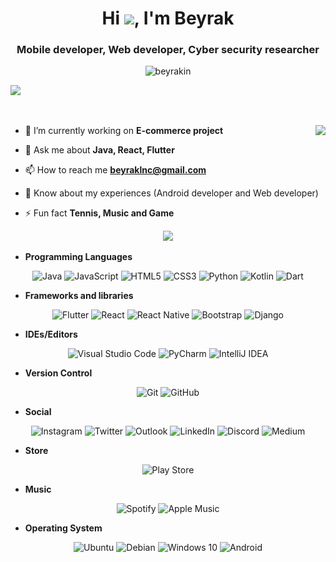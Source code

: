 <h1 align="center">Hi <img src="https://media.giphy.com/media/hvRJCLFzcasrR4ia7z/giphy.gif" width="25px">, I'm Beyrak</h1>
<h3 align="center">Mobile developer, Web developer, Cyber security researcher</h3>

<p align="center"> 
   <img src="https://komarev.com/ghpvc/?username=beyrakin&label=Profile%20views&color=ec1313&style=flat" alt="beyrakin" /> 

[comment]: <> (   <img src="https://img.shields.io/github/followers/beyrakIn?style=social" />)
   <img  src="https://img.shields.io/twitter/follow/beyrakmsc?style=social" />

[comment]: <> (   <img src="https://img.shields.io/github/sponsors/beyrakIn?style=social" />)
   </br>

</p> 

<img align="right" src="https://github-readme-stats.vercel.app/api?username=beyrakin&theme=dark&count_private=true&show_icons=true" />

- 🔭 I’m currently working on **E-commerce project**

- 💬 Ask me about **Java, React, Flutter**

- 📫 How to reach me **beyraklnc@gmail.com**

- 📄 Know about my experiences (Android developer and Web developer)

- ⚡ Fun fact **Tennis, Music and Game**

<div align="center">
   <img src="https://github-profile-trophy.vercel.app/?username=beyrakin&theme=flat&no-frame=true&margin-w=30" />
</div>


[comment]: <> (<h3 align="left">Connect with me:</h3>)

[comment]: <> (<p align="left">)

[comment]: <> (<a href="https://twitter.com/beyrakmsc" target="blank"><img align="center" src="https://cdn.jsdelivr.net/npm/simple-icons@3.0.1/icons/twitter.svg" alt="beyrakmsc" height="30" width="40" /></a>)

[comment]: <> (<a href="https://instagram.com/beyrvk" target="blank"><img align="center" src="https://cdn.jsdelivr.net/npm/simple-icons@3.0.1/icons/instagram.svg" alt="beyrvk" height="30" width="40" /></a>)

[comment]: <> (</p>)

[comment]: <> (<h3 align="left">Languages and Tools:</h3>)

[comment]: <> (<p align="left" > )

[comment]: <> (    <a href="https://developer.android.com" target="_blank"> <img src="https://raw.githubusercontent.com/devicons/devicon/master/icons/android/android-original-wordmark.svg" alt="android" width="40" height="40"/> </a> <a href="https://getbootstrap.com" target="_blank"> <img src="https://raw.githubusercontent.com/devicons/devicon/master/icons/bootstrap/bootstrap-plain-wordmark.svg" alt="bootstrap" width="40" height="40"/> </a> <a href="https://www.w3schools.com/css/" target="_blank"> <img src="https://raw.githubusercontent.com/devicons/devicon/master/icons/css3/css3-original-wordmark.svg" alt="css3" width="40" height="40"/> </a> <a href="https://dart.dev" target="_blank"> <img src="https://www.vectorlogo.zone/logos/dartlang/dartlang-icon.svg" alt="dart" width="40" height="40"/> </a> <a href="https://www.djangoproject.com/" target="_blank"> <img src="https://raw.githubusercontent.com/devicons/devicon/master/icons/django/django-original.svg" alt="django" width="40" height="40"/> </a> <a href="https://firebase.google.com/" target="_blank"> <img src="https://www.vectorlogo.zone/logos/firebase/firebase-icon.svg" alt="firebase" width="40" height="40"/> </a> <a href="https://flutter.dev" target="_blank"> <img src="https://www.vectorlogo.zone/logos/flutterio/flutterio-icon.svg" alt="flutter" width="40" height="40"/> </a> <a href="https://git-scm.com/" target="_blank"> <img src="https://www.vectorlogo.zone/logos/git-scm/git-scm-icon.svg" alt="git" width="40" height="40"/> </a> <a href="https://heroku.com" target="_blank"> <img src="https://www.vectorlogo.zone/logos/heroku/heroku-icon.svg" alt="heroku" width="40" height="40"/> </a> <a href="https://www.w3.org/html/" target="_blank"> <img src="https://raw.githubusercontent.com/devicons/devicon/master/icons/html5/html5-original-wordmark.svg" alt="html5" width="40" height="40"/> </a> <a href="https://www.adobe.com/in/products/illustrator.html" target="_blank"> <img src="https://www.vectorlogo.zone/logos/adobe_illustrator/adobe_illustrator-icon.svg" alt="illustrator" width="40" height="40"/> </a> <a href="https://www.java.com" target="_blank"> <img src="https://raw.githubusercontent.com/devicons/devicon/master/icons/java/java-original.svg" alt="java" width="40" height="40"/> </a> <a href="https://developer.mozilla.org/en-US/docs/Web/JavaScript" target="_blank"> <img src="https://raw.githubusercontent.com/devicons/devicon/master/icons/javascript/javascript-original.svg" alt="javascript" width="40" height="40"/> </a> <a href="https://www.linux.org/" target="_blank"> <img src="https://raw.githubusercontent.com/devicons/devicon/master/icons/linux/linux-original.svg" alt="linux" width="40" height="40"/> </a> <a href="https://www.photoshop.com/en" target="_blank"> <img src="https://raw.githubusercontent.com/devicons/devicon/master/icons/photoshop/photoshop-line.svg" alt="photoshop" width="40" height="40"/> </a> <a href="https://www.postgresql.org" target="_blank"> <img src="https://raw.githubusercontent.com/devicons/devicon/master/icons/postgresql/postgresql-original-wordmark.svg" alt="postgresql" width="40" height="40"/> </a> <a href="https://postman.com" target="_blank"> <img src="https://www.vectorlogo.zone/logos/getpostman/getpostman-icon.svg" alt="postman" width="40" height="40"/> </a> <a href="https://www.python.org" target="_blank"> <img src="https://raw.githubusercontent.com/devicons/devicon/master/icons/python/python-original.svg" alt="python" width="40" height="40"/> </a> <a href="https://reactjs.org/" target="_blank"> <img src="https://raw.githubusercontent.com/devicons/devicon/master/icons/react/react-original-wordmark.svg" alt="react" width="40" height="40"/> </a> <a href="https://reactnative.dev/" target="_blank"> <img src="https://reactnative.dev/img/header_logo.svg" alt="reactnative" width="40" height="40"/> </a> </p>)

*   **Programming Languages**
<p align="center">
    <img alt="Java" src="https://img.shields.io/badge/java-%23ED8B00.svg?&style=for-the-badge&logo=java&logoColor=white"/>
    <img alt="JavaScript" src="https://img.shields.io/badge/javascript-%23323330.svg?&style=for-the-badge&logo=javascript&logoColor=%23F7DF1E"/>
    <img alt="HTML5" src="https://img.shields.io/badge/html5-%23E34F26.svg?&style=for-the-badge&logo=html5&logoColor=white"/>
    <img alt="CSS3" src="https://img.shields.io/badge/css3-%231572B6.svg?&style=for-the-badge&logo=css3&logoColor=white"/>
    <img alt="Python" src="https://img.shields.io/badge/python-%2314354C.svg?&style=for-the-badge&logo=python&logoColor=white"/>
    <img alt="Kotlin" src="https://img.shields.io/badge/kotlin-%230095D5.svg?&style=for-the-badge&logo=kotlin&logoColor=white"/>
    <img alt="Dart" src="https://img.shields.io/badge/dart-%230175C2.svg?&style=for-the-badge&logo=dart&logoColor=white"/>
</p>

*    **Frameworks and libraries**
<p align="center">
    <img alt="Flutter" src="https://img.shields.io/badge/Flutter-%2302569B.svg?&style=for-the-badge&logo=Flutter&logoColor=white" />
    <img alt="React" src="https://img.shields.io/badge/react-%2320232a.svg?&style=for-the-badge&logo=react&logoColor=%2361DAFB"/>
    <img alt="React Native" src="https://img.shields.io/badge/react_native-%2320232a.svg?&style=for-the-badge&logo=react&logoColor=%2361DAFB"/>
    <img alt="Bootstrap" src="https://img.shields.io/badge/bootstrap-%23563D7C.svg?&style=for-the-badge&logo=bootstrap&logoColor=white"/>
    <img alt="Django" src="https://img.shields.io/badge/django-%23092E20.svg?&style=for-the-badge&logo=django&logoColor=white"/> 
</p>

*   **IDEs/Editors**

<p align="center">
    <img alt="Visual Studio Code" src="https://img.shields.io/badge/VisualStudioCode-0078d7.svg?&style=for-the-badge&logo=visual-studio-code&logoColor=white"/>
    <img alt="PyCharm" src="https://img.shields.io/badge/PyCharm-000000.svg?&style=for-the-badge&logo=PyCharm&logoColor=white"/>
    <img alt="IntelliJ IDEA" src="https://img.shields.io/badge/IntelliJIDEA-000000.svg?&style=for-the-badge&logo=intellij-idea&logoColor=white"/>
</p>

*    **Version Control**
<p align="center">
    <img alt="Git" src="https://img.shields.io/badge/git-%23F05033.svg?&style=for-the-badge&logo=git&logoColor=white"/>
    <img alt="GitHub" src="https://img.shields.io/badge/github-%23121011.svg?&style=for-the-badge&logo=github&logoColor=white"/>
</p>

*    **Social**

<p align="center">
    <img alt="Instagram" src="https://img.shields.io/badge/<beyrvk>-%23E4405F.svg?&style=for-the-badge&logo=Instagram&logoColor=white"/>
    <img alt="Twitter" src="https://img.shields.io/badge/<beyrakmsc>-%231DA1F2.svg?&style=for-the-badge&logo=Twitter&logoColor=white"/>
    <img alt="Outlook" src="https://img.shields.io/badge/Microsoft_Outlook-0078D4?style=for-the-badge&logo=microsoft-outlook&logoColor=white" />
    <img alt="LinkedIn" src="https://img.shields.io/badge/linkedin-%230077B5.svg?&style=for-the-badge&logo=linkedin&logoColor=white"/>
    <img alt="Discord" src="https://img.shields.io/badge/%3CServer%3E-%237289DA.svg?&style=for-the-badge&logo=discord&logoColor=white"/>
    <img alt="Medium" src="https://img.shields.io/badge/Medium-%23000000.svg?&style=for-the-badge&logo=Medium&logoColor=white"/>
</p>

*    **Store**
<p align="center">
    <img alt="Play Store" src="https://img.shields.io/badge/Google_Play-414141?style=for-the-badge&logo=google-play&logoColor=white" />
</p>

*    **Music**
<p align="center">
    <img alt="Spotify" src="https://img.shields.io/badge/Spotify-1ED760?style=for-the-badge&logo=spotify&logoColor=white" />
    <img alt="Apple Music" src="https://img.shields.io/badge/Apple_Music-9933CC?style=for-the-badge&logo=apple-music&logoColor=white" />
</p>

*    **Operating System**
<p align="center">
    <img alt="Ubuntu" src="https://img.shields.io/badge/Ubuntu-E95420?style=for-the-badge&logo=ubuntu&logoColor=white" />
    <img alt="Debian" src="https://img.shields.io/badge/Debian-D70A53?style=for-the-badge&logo=debian&logoColor=white" />
    <img alt="Windows 10" src="https://img.shields.io/badge/Windows-0078D6?style=for-the-badge&logo=windows&logoColor=white" />
    <img alt="Android" src="https://img.shields.io/badge/Android-3DDC84?style=for-the-badge&logo=android&logoColor=white" />
</p>


[comment]: <> (<h3 align="left">Support:</h3>)

[comment]: <> (<p><a href="https://www.buymeacoffee.com/beyrak"> <img align="left" src="https://cdn.buymeacoffee.com/buttons/v2/default-yellow.png" height="50" width="210" alt="beyrak" />)

